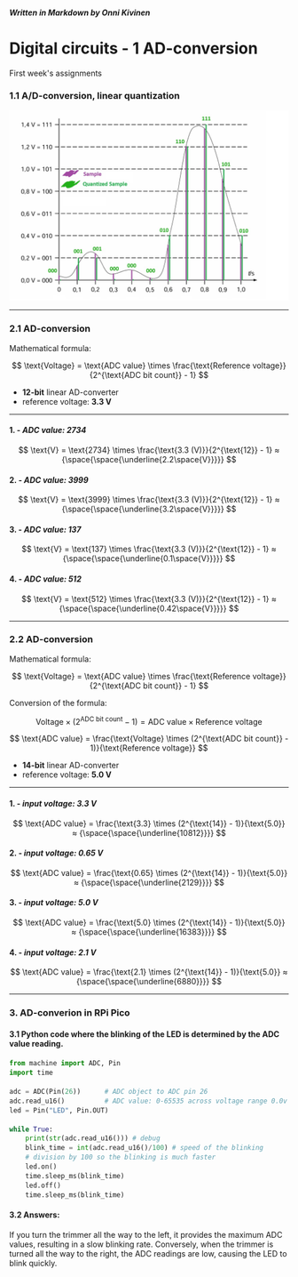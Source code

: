 ##### _Written in Markdown by Onni Kivinen_
# Digital circuits - 1 AD-conversion
First week's assignments

### 1.1 A/D-conversion, linear quantization 
![alt text](./images/01_AD-conversion_samples.jpg)
___
### 2.1 AD-conversion
Mathematical formula:

$$
\text{Voltage} = \text{ADC value} \times \frac{\text{Reference voltage}}{2^{\text{ADC bit count}} - 1}
$$

* __12-bit__ linear AD-converter 
* reference voltage: __3.3 V__
___
#### 1. - _ADC value: 2734_
$$
\text{V} = \text{2734} \times \frac{\text{3.3 (V)}}{2^{\text{12}} - 1} ≈ {\space{\space{\underline{2.2\space{V}}}}}
$$
#### 2. - _ADC value: 3999_
$$
\text{V} = \text{3999} \times \frac{\text{3.3 (V)}}{2^{\text{12}} - 1} ≈ {\space{\space{\underline{3.2\space{V}}}}}
$$
#### 3. - _ADC value: 137_
$$
\text{V} = \text{137} \times \frac{\text{3.3 (V)}}{2^{\text{12}} - 1} ≈ {\space{\space{\underline{0.1\space{V}}}}}
$$
#### 4. - _ADC value: 512_
$$
\text{V} = \text{512} \times \frac{\text{3.3 (V)}}{2^{\text{12}} - 1} ≈ {\space{\space{\underline{0.42\space{V}}}}}
$$
___
### 2.2 AD-conversion
Mathematical formula:

$$
\text{Voltage} = \text{ADC value} \times \frac{\text{Reference voltage}}{2^{\text{ADC bit count}} - 1}
$$

Conversion of the formula:

$$
\text{Voltage} \times (2^{\text{ADC bit count}} - 1) = \text{ADC value} \times \text{Reference voltage}
$$

$$
\text{ADC value} = \frac{\text{Voltage} \times (2^{\text{ADC bit count}} - 1)}{\text{Reference voltage}}
$$

* __14-bit__ linear AD-converter 
* reference voltage: __5.0 V__
___
#### 1. - _input voltage: 3.3 V_
$$
\text{ADC value} = \frac{\text{3.3} \times (2^{\text{14}} - 1)}{\text{5.0}} ≈ {\space{\space{\underline{10812}}}}
$$
#### 2. - _input voltage: 0.65 V_
$$
\text{ADC value} = \frac{\text{0.65} \times (2^{\text{14}} - 1)}{\text{5.0}} ≈ {\space{\space{\underline{2129}}}}
$$
#### 3. - _input voltage: 5.0 V_
$$
\text{ADC value} = \frac{\text{5.0} \times (2^{\text{14}} - 1)}{\text{5.0}} ≈ {\space{\space{\underline{16383}}}}
$$
#### 4. - _input voltage: 2.1 V_
$$
\text{ADC value} = \frac{\text{2.1} \times (2^{\text{14}} - 1)}{\text{5.0}} ≈ {\space{\space{\underline{6880}}}}
$$
___
### 3. AD-converion in RPi Pico
#### 3.1 Python code where the blinking of the LED is determined by the ADC value reading. 

```python
from machine import ADC, Pin
import time

adc = ADC(Pin(26))		# ADC object to ADC pin 26
adc.read_u16()			# ADC value: 0-65535 across voltage range 0.0v - 3.3v
led = Pin("LED", Pin.OUT)

while True:
    print(str(adc.read_u16())) # debug
    blink_time = int(adc.read_u16()/100) # speed of the blinking
    # division by 100 so the blinking is much faster
    led.on()
    time.sleep_ms(blink_time)
    led.off()
    time.sleep_ms(blink_time)
```
#### 3.2 Answers:
If you turn the trimmer all the way to the left, it provides the maximum ADC values, resulting in a slow blinking rate. Conversely, when the trimmer is turned all the way to the right, the ADC readings are low, causing the LED to blink quickly.